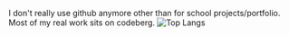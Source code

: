 I don't really use github anymore other than for school projects/portfolio. Most of my real work sits on codeberg.
![Top Langs](https://github-readme-stats.vercel.app/api/top-langs/?username=zvxvx&hide=css,html,makefile,cmake,astro,Rich%20Text%20Format&layout=compact)
